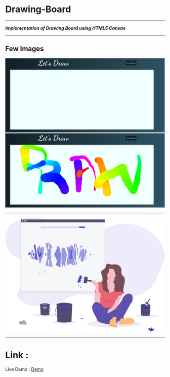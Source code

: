 # Drawing-Board

***

***Implementation of Drawing Board using HTML5 Canvas***

***

## Few Images 

<img src="images/1.png">
          
<img src="images/2.png">

***

<img src="images/undraw_creativity_wqmm.svg">

***

# Link :

Live Demo : <a href="https://abhishek2x.github.io/Drawing-Board/">Demo<a/>
